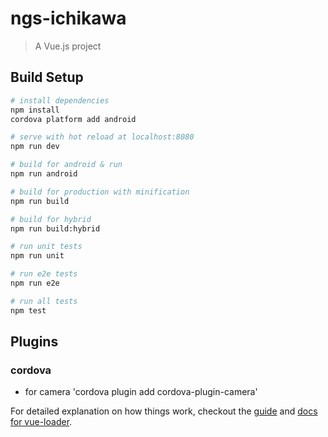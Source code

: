 # ngs-ichikawa

> A Vue.js project

## Build Setup

``` bash
# install dependencies
npm install
cordova platform add android

# serve with hot reload at localhost:8080
npm run dev

# build for android & run
npm run android

# build for production with minification
npm run build

# build for hybrid
npm run build:hybrid

# run unit tests
npm run unit

# run e2e tests
npm run e2e

# run all tests
npm test
```
## Plugins
### cordova
- for camera
'cordova plugin add cordova-plugin-camera'

For detailed explanation on how things work, checkout the [guide](http://vuejs-templates.github.io/webpack/) and [docs for vue-loader](http://vuejs.github.io/vue-loader).

